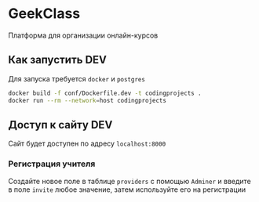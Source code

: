 # GeekClass
Платформа для организации онлайн-курсов

## Как запустить DEV
Для запуска требуется `docker` и `postgres`

```bash
docker build -f conf/Dockerfile.dev -t codingprojects . 
docker run --rm --network=host codingprojects
```

## Доступ к сайту DEV
Сайт будет доступен по адресу `localhost:8000`

### Регистрация учителя
Создайте новое поле в таблице `providers` с помощью `Adminer` и введите в поле `invite` любое значение, затем используйте его на регистрации
